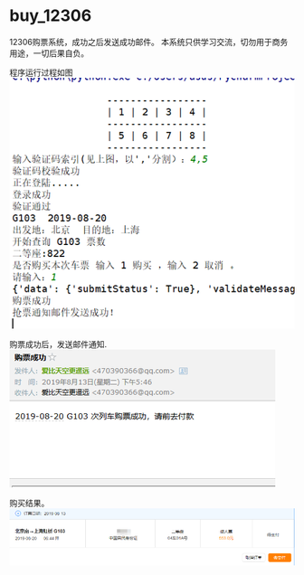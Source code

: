 # buy_12306
12306购票系统，成功之后发送成功邮件。
本系统只供学习交流，切勿用于商务用途，一切后果自负。

程序运行过程如图                                 
![Image text](https://github.com/470390366/buy_12306/blob/master/program.png)

购票成功后，发送邮件通知.                                  
![Image text](https://github.com/470390366/buy_12306/blob/master/email.png)

购买结果。
![Image text](https://github.com/470390366/buy_12306/blob/master/success.png)
